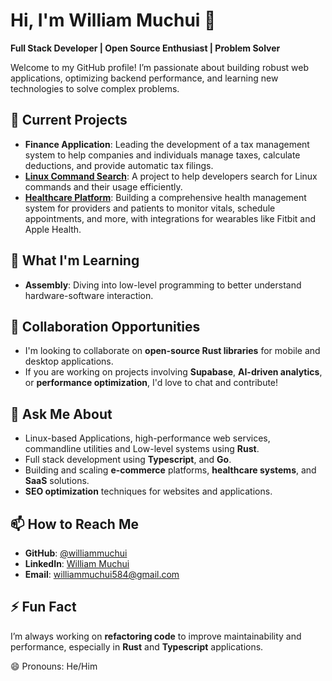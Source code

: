 # Hi, I'm William Muchui 👋

**Full Stack Developer | Open Source Enthusiast | Problem Solver**

Welcome to my GitHub profile! I’m passionate about building robust web applications, optimizing backend performance, and learning new technologies to solve complex problems.

## 🔭 Current Projects
- **Finance Application**: Leading the development of a tax management system to help companies and individuals manage taxes, calculate deductions, and provide automatic tax filings.
- **[Linux Command Search](https://github.com/williammuchui/linux-command-search)**: A project to help developers search for Linux commands and their usage efficiently.
- **[Healthcare Platform](https://github.com/williammuchui/tibiwa)**: Building a comprehensive health management system for providers and patients to monitor vitals, schedule appointments, and more, with integrations for wearables like Fitbit and Apple Health.

## 🌱 What I'm Learning
- **Assembly**: Diving into low-level programming to better understand hardware-software interaction.

## 👯 Collaboration Opportunities
- I'm looking to collaborate on **open-source Rust libraries** for mobile and desktop applications.
- If you are working on projects involving **Supabase**, **AI-driven analytics**, or **performance optimization**, I'd love to chat and contribute!

## 💬 Ask Me About
- Linux-based Applications, high-performance web services, commandline utilities and Low-level systems using **Rust**.
- Full stack development using **Typescript**, and **Go**.
- Building and scaling **e-commerce** platforms, **healthcare systems**, and **SaaS** solutions.
- **SEO optimization** techniques for websites and applications.

## 📫 How to Reach Me
- **GitHub**: [@williammuchui](https://github.com/williammuchui)
- **LinkedIn**: [William Muchui](https://linkedin.com/in/williammuchui)
- **Email**: williammuchui584@gmail.com

## ⚡ Fun Fact
I’m always working on **refactoring code** to improve maintainability and performance, especially in **Rust** and **Typescript** applications.

😄 Pronouns: He/Him


<!--
**williammuchui/williammuchui** is a ✨ _special_ ✨ repository because its `README.md` (this file) appears on your GitHub profile.

Here are some ideas to get you started:

- 🔭 I’m currently working on ...
- 🌱 I’m currently learning ...
- 👯 I’m looking to collaborate on ...
- 🤔 I’m looking for help with ...
- 💬 Ask me about ...
- 📫 How to reach me: ...
- 😄 Pronouns: ...
- ⚡ Fun fact: ...
-->

